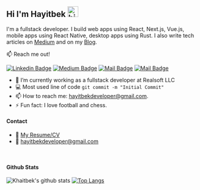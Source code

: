 ## Hi I'm Hayitbek <img src="https://user-images.githubusercontent.com/1303154/88677602-1635ba80-d120-11ea-84d8-d263ba5fc3c0.gif" width="28px" height="28px" alt="hi">

I'm a fullstack developer. I build web apps using React, Next.js, Vue.js, mobile apps using React Native, desktop apps using Rust. I also write tech articles on [Medium](https://medium.com/@khaitbekdev) and on my [Blog](https://khaitbek.vercel.app/en/blog).

:mailbox: Reach me out!

[![Linkedin Badge](https://img.shields.io/badge/-Hayitbek_Yusupov-0e76a8?style=flat&labelColor=0e76a8&logo=linkedin&logoColor=white)](https://www.linkedin.com/in/hayitbek-yusupov/) [![Medium Badge](https://img.shields.io/badge/-Hayitbek_Yusupov-salad?style=flat&labelColor=salad&logo=medium&logoColor=white)](https://medium.com/@khaitbekdev) [![Mail Badge](https://img.shields.io/badge/-@hayitbek__developer-darkcyan?style=flat&labelColor=darkcyan&logo=telegram&logoColor=white)](https://t.me/khaitbekdev) [![Mail Badge](https://img.shields.io/badge/-khaitbekdev-c0392b?style=flat&labelColor=c0392b&logo=gmail&logoColor=white)](mailto:hayitbekdeveloper@gmail.com)

- 🔭 I’m currently working as a fullstack developer at Realsoft LLC
- :computer: Most used line of code `git commit -m "Initial Commit"`
- 📫 How to reach me: hayitbekdeveloper@gmail.com.
- ⚡ Fun fact: I love football and chess.

#### Contact
- :paperclip: [My Resume/CV](https://notesbykhaitbek.notion.site/Hayitbek-Yusupov-fd7c01d7b25447da9247813514224f1b?pvs=74)
- :email: hayitbekdeveloper@gmail.com

<br >

#### Github Stats

![Khaitbek's github stats](https://github-readme-stats.vercel.app/api?username=khaitbek&count_private=true&theme=tokyonight&hide=contribs,prs)
[![Top Langs](https://github-readme-stats.vercel.app/api/top-langs/?username=khaitbek)](https://github.com/khaitbek/github-readme-stats)
